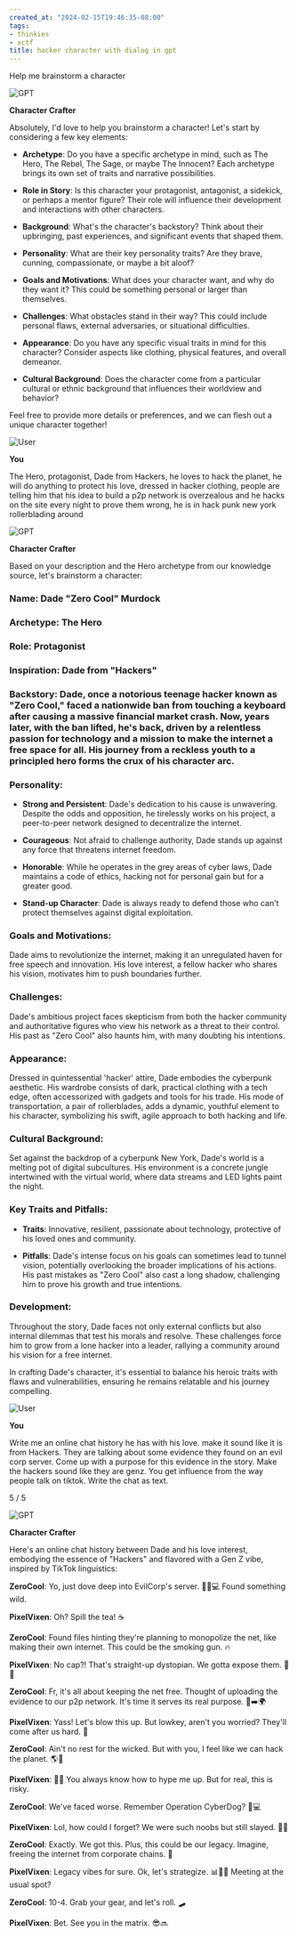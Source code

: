 ```yaml
---
created_at: "2024-02-15T19:46:35-08:00"
tags:
- thinkies
- xctf
title: hacker character with dialog in gpt
---
```


Help me brainstorm a character

![GPT](https://files.oaiusercontent.com/file-Bok1xmBHknBTAlWzB2y02czG?se=2123-10-17T19%3A30%3A16Z&sp=r&sv=2021-08-06&sr=b&rscc=max-age%3D31536000%2C%20immutable&rscd=attachment%3B%20filename%3Dae215a7e-aab5-422b-b185-c0361ca49ee1.png&sig=x6vCNb%2BEg0eyOHciUWgKS2wtrAVjUh6q1hYqVkYKCeE%3D)

**Character Crafter**

Absolutely, I'd love to help you brainstorm a character! Let's start by considering a few key elements:

- **Archetype**: Do you have a specific archetype in mind, such as The Hero, The Rebel, The Sage, or maybe The Innocent? Each archetype brings its own set of traits and narrative possibilities.

- **Role in Story**: Is this character your protagonist, antagonist, a sidekick, or perhaps a mentor figure? Their role will influence their development and interactions with other characters.

- **Background**: What's the character's backstory? Think about their upbringing, past experiences, and significant events that shaped them.

- **Personality**: What are their key personality traits? Are they brave, cunning, compassionate, or maybe a bit aloof?

- **Goals and Motivations**: What does your character want, and why do they want it? This could be something personal or larger than themselves.

- **Challenges**: What obstacles stand in their way? This could include personal flaws, external adversaries, or situational difficulties.

- **Appearance**: Do you have any specific visual traits in mind for this character? Consider aspects like clothing, physical features, and overall demeanor.

- **Cultural Background**: Does the character come from a particular cultural or ethnic background that influences their worldview and behavior?


Feel free to provide more details or preferences, and we can flesh out a unique character together!

![User](https://lh3.googleusercontent.com/a/ALm5wu0Eht4JlK2nLnmSIBU1b4-4bo3lfNo-yWb0niFrUA=s96-c)

**You**

The Hero, protagonist, Dade from Hackers, he loves to hack the planet, he will do anything to protect his love, dressed in hacker clothing, people are telling him that his idea to build a p2p network is overzealous and he hacks on the site every night to prove them wrong, he is in hack punk new york rollerblading around

![GPT](https://files.oaiusercontent.com/file-Bok1xmBHknBTAlWzB2y02czG?se=2123-10-17T19%3A30%3A16Z&sp=r&sv=2021-08-06&sr=b&rscc=max-age%3D31536000%2C%20immutable&rscd=attachment%3B%20filename%3Dae215a7e-aab5-422b-b185-c0361ca49ee1.png&sig=x6vCNb%2BEg0eyOHciUWgKS2wtrAVjUh6q1hYqVkYKCeE%3D)

**Character Crafter**

Based on your description and the Hero archetype from our knowledge source, let's brainstorm a character:

### **Name: Dade "Zero Cool" Murdock**

### **Archetype: The Hero**

### **Role: Protagonist**

### **Inspiration: Dade from "Hackers"**

### **Backstory: Dade, once a notorious teenage hacker known as "Zero Cool," faced a nationwide ban from touching a keyboard after causing a massive financial market crash. Now, years later, with the ban lifted, he's back, driven by a relentless passion for technology and a mission to make the internet a free space for all. His journey from a reckless youth to a principled hero forms the crux of his character arc.**

### **Personality:**

- **Strong and Persistent**: Dade's dedication to his cause is unwavering. Despite the odds and opposition, he tirelessly works on his project, a peer-to-peer network designed to decentralize the internet.

- **Courageous**: Not afraid to challenge authority, Dade stands up against any force that threatens internet freedom.

- **Honorable**: While he operates in the grey areas of cyber laws, Dade maintains a code of ethics, hacking not for personal gain but for a greater good.

- **Stand-up Character**: Dade is always ready to defend those who can't protect themselves against digital exploitation.


### **Goals and Motivations:**

Dade aims to revolutionize the internet, making it an unregulated haven for free speech and innovation. His love interest, a fellow hacker who shares his vision, motivates him to push boundaries further.

### **Challenges:**

Dade's ambitious project faces skepticism from both the hacker community and authoritative figures who view his network as a threat to their control. His past as "Zero Cool" also haunts him, with many doubting his intentions.

### **Appearance:**

Dressed in quintessential 'hacker' attire, Dade embodies the cyberpunk aesthetic. His wardrobe consists of dark, practical clothing with a tech edge, often accessorized with gadgets and tools for his trade. His mode of transportation, a pair of rollerblades, adds a dynamic, youthful element to his character, symbolizing his swift, agile approach to both hacking and life.

### **Cultural Background:**

Set against the backdrop of a cyberpunk New York, Dade's world is a melting pot of digital subcultures. His environment is a concrete jungle intertwined with the virtual world, where data streams and LED lights paint the night.

### **Key Traits and Pitfalls:**

- **Traits**: Innovative, resilient, passionate about technology, protective of his loved ones and community.

- **Pitfalls**: Dade's intense focus on his goals can sometimes lead to tunnel vision, potentially overlooking the broader implications of his actions. His past mistakes as "Zero Cool" also cast a long shadow, challenging him to prove his growth and true intentions.


### **Development:**

Throughout the story, Dade faces not only external conflicts but also internal dilemmas that test his morals and resolve. These challenges force him to grow from a lone hacker into a leader, rallying a community around his vision for a free internet.

In crafting Dade's character, it's essential to balance his heroic traits with flaws and vulnerabilities, ensuring he remains relatable and his journey compelling​​​​.

![User](https://lh3.googleusercontent.com/a/ALm5wu0Eht4JlK2nLnmSIBU1b4-4bo3lfNo-yWb0niFrUA=s96-c)

**You**

Write me an online chat history he has with his love. make it sound like it is from Hackers. They are talking about some evidence they found on an evil corp server. Come up with a purpose for this evidence in the story. Make the hackers sound like they are genz. You get influence from the way people talk on tiktok. Write the chat as text.

5 / 5

![GPT](https://files.oaiusercontent.com/file-Bok1xmBHknBTAlWzB2y02czG?se=2123-10-17T19%3A30%3A16Z&sp=r&sv=2021-08-06&sr=b&rscc=max-age%3D31536000%2C%20immutable&rscd=attachment%3B%20filename%3Dae215a7e-aab5-422b-b185-c0361ca49ee1.png&sig=x6vCNb%2BEg0eyOHciUWgKS2wtrAVjUh6q1hYqVkYKCeE%3D)

**Character Crafter**

Here's an online chat history between Dade and his love interest, embodying the essence of "Hackers" and flavored with a Gen Z vibe, inspired by TikTok linguistics:

**ZeroCool**: Yo, just dove deep into EvilCorp's server. 🕵️‍♂️💻 Found something wild.

**PixelVixen**: Oh? Spill the tea! ☕

**ZeroCool**: Found files hinting they're planning to monopolize the net, like making their own internet. This could be the smoking gun. 🔥

**PixelVixen**: No cap?! That's straight-up dystopian. We gotta expose them. 🚫🌐

**ZeroCool**: Fr, it's all about keeping the net free. Thought of uploading the evidence to our p2p network. It's time it serves its real purpose. 💾➡️🌍

**PixelVixen**: Yass! Let's blow this up. But lowkey, aren't you worried? They'll come after us hard. 😬

**ZeroCool**: Ain't no rest for the wicked. But with you, I feel like we can hack the planet. 🌎💚

**PixelVixen**: 🥺💕 You always know how to hype me up. But for real, this is risky.

**ZeroCool**: We've faced worse. Remember Operation CyberDog? 🐶💻

**PixelVixen**: Lol, how could I forget? We were such noobs but still slayed. 🤣👾

**ZeroCool**: Exactly. We got this. Plus, this could be our legacy. Imagine, freeing the internet from corporate chains. 🗽

**PixelVixen**: Legacy vibes for sure. Ok, let's strategize. 📊👩‍💻 Meeting at the usual spot?

**ZeroCool**: 10-4. Grab your gear, and let's roll. 🛹

**PixelVixen**: Bet. See you in the matrix. 😎🔜